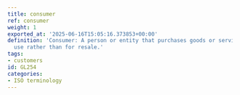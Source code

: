 ```yaml
---
title: consumer
ref: consumer
weight: 1
exported_at: '2025-06-16T15:05:16.373853+00:00'
definition: 'Consumer: A person or entity that purchases goods or services for personal
  use rather than for resale.'
tags:
- customers
id: GL254
categories:
- ISO terminology
---
```


